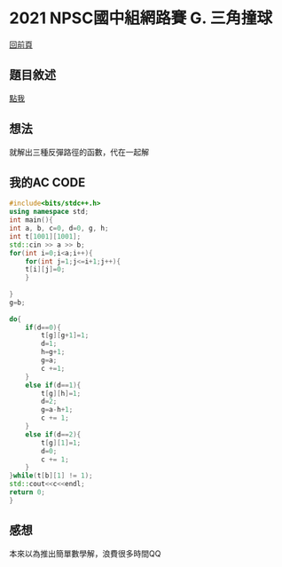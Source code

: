 # 2021 NPSC國中組網路賽 G. 三⾓撞球
[回前頁](https://whaleon120.github.io/blogs/info/main)  
## 題目敘述
[點我](https://whaleon120.github.io/contest%20(1).pdf)
## 想法
就解出三種反彈路徑的函數，代在一起解
## 我的AC CODE
``` cpp
#include<bits/stdc++.h>
using namespace std;
int main(){
int a, b, c=0, d=0, g, h;
int t[1001][1001];
std::cin >> a >> b;
for(int i=0;i<a;i++){
	for(int j=1;j<=i+1;j++){
	t[i][j]=0;	
	}
 
}
g=b;
 
do{
	if(d==0){
		t[g][g+1]=1;
		d=1;
		h=g+1;
		g=a;
		c +=1;
	}
	else if(d==1){
		t[g][h]=1;
		d=2;
		g=a-h+1;
		c += 1;
	}
	else if(d==2){
		t[g][1]=1;
		d=0;
		c += 1;
	}
}while(t[b][1] != 1);
std::cout<<c<<endl;
return 0;
}

```
## 感想
本來以為推出簡單數學解，浪費很多時間QQ  

